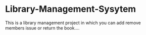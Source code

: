 # Library-Management-Sysytem
This is a library management project in which you can add remove members issue or return the book....
